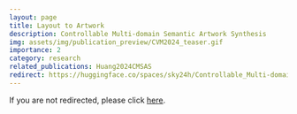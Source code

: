 ```yaml
---
layout: page
title: Layout to Artwork
description: Controllable Multi-domain Semantic Artwork Synthesis
img: assets/img/publication_preview/CVM2024_teaser.gif
importance: 2
category: research
related_publications: Huang2024CMSAS
redirect: https://huggingface.co/spaces/sky24h/Controllable_Multi-domain_Semantic_Artwork_Synthesis
---
```


If you are not redirected, please click [here](https://huggingface.co/spaces/sky24h/Controllable_Multi-domain_Semantic_Artwork_Synthesis).
